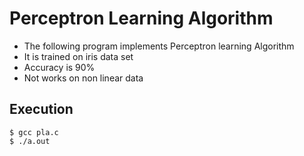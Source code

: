 # Perceptron Learning Algorithm
* The following program implements Perceptron learning Algorithm
* It is trained on iris data set
* Accuracy is 90%
* Not works on non linear data
## Execution
`$ gcc pla.c`  
`$ ./a.out`
